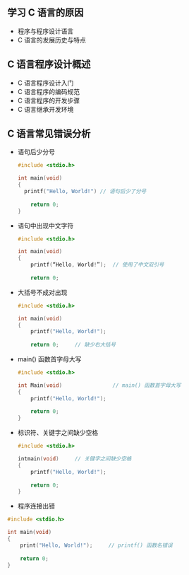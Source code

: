 ## 学习 C 语言的原因

- 程序与程序设计语言
- C 语言的发展历史与特点

## C 语言程序设计概述

- C 语言程序设计入门
- C 语言程序的编码规范
- C 语言程序的开发步骤
- C 语言继承开发环境

## C 语言常见错误分析

- 语句后少分号

  ```c
  #include <stdio.h>
  
  int main(void)
  {
  	printf("Hello, World!")	// 语句后少了分号
          
      return 0;
  }
  ```

- 语句中出现中文字符

  ```C
  #include <stdio.h>
  
  int main(void)
  {
      printf(“Hello, World!”);	// 使用了中文双引号 
          
      return 0;

- 大括号不成对出现

  ```C
  #include <stdio.h>
  
  int main(void)
  {
      printf("Hello, World!");
          
      return 0;		// 缺少右大括号

- main() 函数首字母大写

  ```C
  #include <stdio.h>
  
  int Main(void)				// main() 函数首字母大写
  {
      printf("Hello, World!");
          
      return 0;
  }

- 标识符、关键字之间缺少空格

  ```C
  #include <stdio.h>
  
  intmain(void)		// 关键字之间缺少空格
  {
      printf("Hello, World!");
          
      return 0;
  }

- 程序连接出错

```C
#include <stdio.h>

int main(void)
{
    print("Hello, World!");		// printf() 函数名错误
        
    return 0;
}